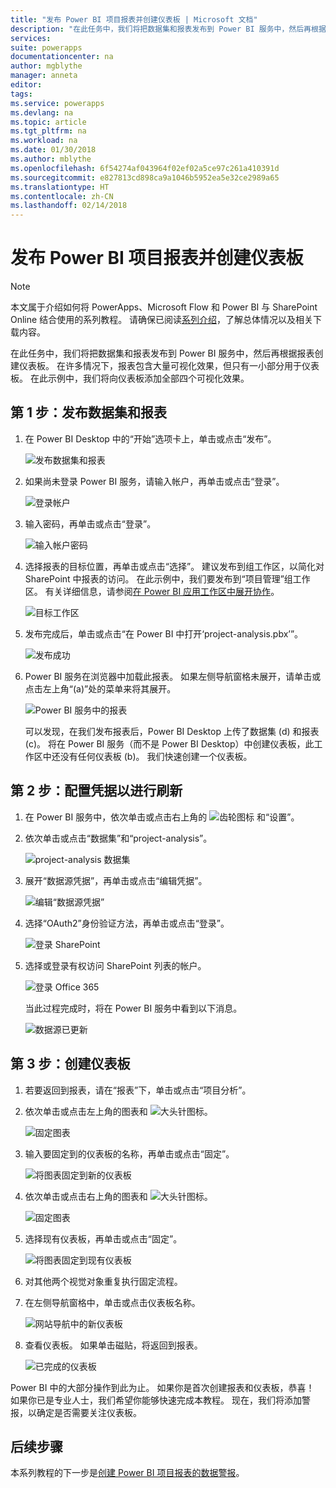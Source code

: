 ```yaml
---
title: "发布 Power BI 项目报表并创建仪表板 | Microsoft 文档"
description: "在此任务中，我们将把数据集和报表发布到 Power BI 服务中，然后再根据报表创建仪表板。"
services: 
suite: powerapps
documentationcenter: na
author: mgblythe
manager: anneta
editor: 
tags: 
ms.service: powerapps
ms.devlang: na
ms.topic: article
ms.tgt_pltfrm: na
ms.workload: na
ms.date: 01/30/2018
ms.author: mblythe
ms.openlocfilehash: 6f54274af043964f02ef02a5ce97c261a410391d
ms.sourcegitcommit: e827813cd898ca9a1046b5952ea5e32ce2989a65
ms.translationtype: HT
ms.contentlocale: zh-CN
ms.lasthandoff: 02/14/2018
---
```

# <a name="publish-the-power-bi-project-report-and-create-a-dashboard"></a>发布 Power BI 项目报表并创建仪表板
> [!NOTE]
> 本文属于介绍如何将 PowerApps、Microsoft Flow 和 Power BI 与 SharePoint Online 结合使用的系列教程。 请确保已阅读[系列介绍](sharepoint-scenario-intro.md)，了解总体情况以及相关下载内容。

在此任务中，我们将把数据集和报表发布到 Power BI 服务中，然后再根据报表创建仪表板。 在许多情况下，报表包含大量可视化效果，但只有一小部分用于仪表板。 在此示例中，我们将向仪表板添加全部四个可视化效果。

## <a name="step-1-publish-the-dataset-and-report"></a>第 1 步：发布数据集和报表
1. 在 Power BI Desktop 中的“开始”选项卡上，单击或点击“发布”。
   
    ![发布数据集和报表](./media/sharepoint-scenario-publish-report/06-01-01-publish.png)
2. 如果尚未登录 Power BI 服务，请输入帐户，再单击或点击“登录”。
   
    ![登录帐户](./media/sharepoint-scenario-publish-report/06-01-02-account.png)
3. 输入密码，再单击或点击“登录”。
   
    ![输入帐户密码](./media/sharepoint-scenario-publish-report/06-01-03-password.png)
4. 选择报表的目标位置，再单击或点击“选择”。 建议发布到组工作区，以简化对 SharePoint 中报表的访问。 在此示例中，我们要发布到“项目管理”组工作区。 有关详细信息，请参阅[在 Power BI 应用工作区中展开协作](https://docs.microsoft.com/power-bi/service-collaborate-power-bi-workspace)。
   
    ![目标工作区](./media/sharepoint-scenario-publish-report/06-01-04-workspace.png)
5. 发布完成后，单击或点击“在 Power BI 中打开‘project-analysis.pbx’”。
   
    ![发布成功](./media/sharepoint-scenario-publish-report/06-01-05-open-report.png)
6. Power BI 服务在浏览器中加载此报表。 如果左侧导航窗格未展开，请单击或点击左上角“(a)”处的菜单来将其展开。
   
    ![Power BI 服务中的报表](./media/sharepoint-scenario-publish-report/06-01-06-service-report.png)
   
    可以发现，在我们发布报表后，Power BI Desktop 上传了数据集 (d) 和报表 (c)。 将在 Power BI 服务（而不是 Power BI Desktop）中创建仪表板，此工作区中还没有任何仪表板 (b)。 我们快速创建一个仪表板。

## <a name="step-2-configure-credentials-for-refresh"></a>第 2 步：配置凭据以进行刷新
1. 在 Power BI 服务中，依次单击或点击右上角的 ![齿轮图标](./media/sharepoint-scenario-publish-report/icon-gear.png) 和“设置”。
2. 依次单击或点击“数据集”和“project-analysis”。
   
    ![project-analysis 数据集](./media/sharepoint-scenario-publish-report/06-01-07-dataset.png)
3. 展开“数据源凭据”，再单击或点击“编辑凭据”。
   
    ![编辑“数据源凭据”](./media/sharepoint-scenario-publish-report/06-01-08-credentials.png)
4. 选择“OAuth2”身份验证方法，再单击或点击“登录”。
   
    ![登录 SharePoint](./media/sharepoint-scenario-publish-report/06-01-09-sign-in.png)
5. 选择或登录有权访问 SharePoint 列表的帐户。
   
    ![登录 Office 365](./media/sharepoint-scenario-publish-report/06-01-10-account.png)
   
    当此过程完成时，将在 Power BI 服务中看到以下消息。
   
    ![数据源已更新](./media/sharepoint-scenario-publish-report/06-01-11-updated.png)

## <a name="step-3-create-a-dashboard"></a>第 3 步：创建仪表板

1. 若要返回到报表，请在“报表”下，单击或点击“项目分析”。

1. 依次单击或点击左上角的图表和 ![大头针图标](./media/sharepoint-scenario-publish-report/icon-pin.png)。
   
    ![固定图表](./media/sharepoint-scenario-publish-report/06-01-12-pin-projected.png)
2. 输入要固定到的仪表板的名称，再单击或点击“固定”。
   
    ![将图表固定到新的仪表板](./media/sharepoint-scenario-publish-report/06-01-13-pin-new.png)
3. 依次单击或点击右上角的图表和 ![大头针图标](./media/sharepoint-scenario-publish-report/icon-pin.png)。
   
    ![固定图表](./media/sharepoint-scenario-publish-report/06-01-14-pin-variance.png)
4. 选择现有仪表板，再单击或点击“固定”。
   
    ![将图表固定到现有仪表板](./media/sharepoint-scenario-publish-report/06-01-15-pin-existing.png)

5. 对其他两个视觉对象重复执行固定流程。

6. 在左侧导航窗格中，单击或点击仪表板名称。
   
    ![网站导航中的新仪表板](./media/sharepoint-scenario-publish-report/06-01-16-dashboard-menu.png)

7. 查看仪表板。 如果单击磁贴，将返回到报表。
   
    ![已完成的仪表板](./media/sharepoint-scenario-publish-report/06-01-17-dashboard-completed.png)

Power BI 中的大部分操作到此为止。 如果你是首次创建报表和仪表板，恭喜！ 如果你已是专业人士，我们希望你能够快速完成本教程。 现在，我们将添加警报，以确定是否需要关注仪表板。

## <a name="next-steps"></a>后续步骤
本系列教程的下一步是[创建 Power BI 项目报表的数据警报](sharepoint-scenario-alerts-flow.md)。

